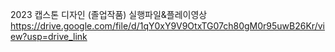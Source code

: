 2023 캡스톤 디자인 (졸업작품) 실행파일&플레이영상
https://drive.google.com/file/d/1qY0xY9V9OtxTG07ch80gM0r95uwB26Kr/view?usp=drive_link
